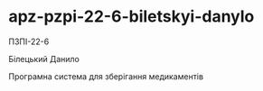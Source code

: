 # apz-pzpi-22-6-biletskyi-danylo
ПЗПІ-22-6

Білецький Данило

Програмна система для зберігання медикаментів
